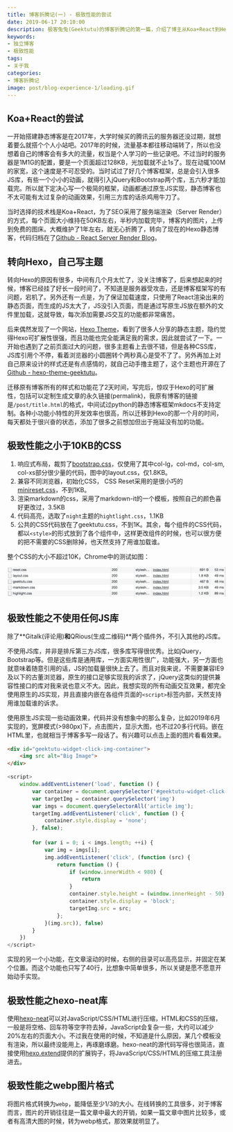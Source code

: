 ```yaml
---
title: 博客折腾记(一) - 极致性能的尝试
date: 2019-06-17 20:10:00
description: 极客兔兔(Geektutu)的博客折腾记的第一篇，介绍了博主从Koa+React到Hexo的切换，以及为达到极致性能的一些尝试。
keywords:
- 独立博客
- 极致性能
tags:
- 关于我
categories: 
- 博客折腾记
image: post/blog-experience-1/loading.gif
---
```


## Koa+React的尝试

一开始搭建静态博客是在2017年，大学时候买的腾讯云的服务器还没过期，就想着要么就搭个个人小站吧。2017年的时候，流量基本都往移动端转了，所以也没想着自己的博客会有多大的流量，权当是个人学习的一些记录吧。不过当时的服务器是1M1G的配置，要是一个页面超过128KB，光加载就不止1s了。现在动辄100M的家宽，这个速度是不可忍受的。当时试过了好几个博客框架，总是会引入很多JS库，有些一个小小的动画，就得引入jQuery和Bootstrap两个库，五六秒才能加载完。所以就下定决心写一个极简的框架，动画都通过原生JS实现，静态博客也不太可能有太过复杂的动画效果，引用三方库的话杀鸡用牛刀了。

当时选择的技术栈是Koa+React，为了SEO采用了服务端渲染（Server Render）的方式，每个页面大小维持在50KB左右，半秒内加载完毕，博客内的图片，上传到免费的图床。大概维护了1年左右，就无心折腾了，转向了现在的Hexo静态博客，代码归档在了[Github - React Server Render Blog](https://github.com/geektutu/hexo-theme-geektutu/tree/react-server-render-blog)。

## 转向Hexo，自己写主题

转向Hexo的原因有很多，中间有几个月太忙了，没关注博客了，后来想起来的时候，博客已经挂了好长一段时间了，不知道是服务器受攻击，还是博客框架写的有问题，宕机了。另外还有一点是，为了保证加载速度，只使用了React渲染出来的静态页面，而生成的JS太大了，JS没引入页面，而是通过写原生JS放在额外的文件里加载，这就导致，每次添加需要JS交互的功能都非常痛苦。

后来偶然发现了一个网站，[Hexo Theme](https://hexo.io/themes/index.html)，看到了很多人分享的静态主题，隐约觉得Hexo可扩展性很强，而且功能也完全能满足我的需求，因此就尝试了一下。一开始也遇到了之前页面过大的问题，很多主题看上去很不错，但是各种CSS库，JS库引用个不停，看着浏览器的小圆圈转个两秒真心是受不了了。另外再加上对自己原来设计的样式还是有点感情的，就自己动手撸主题了，这个主题也开源在了[Github - hexo-theme-geektutu](https://github.com/geektutu/hexo-theme-geektutu)。

迁移原有博客所有的样式和功能花了2天时间，写完后，惊叹于Hexo的可扩展性，包括可以定制生成文章的永久链接(permalink)，我原有博客的链接是`/post/title.html`的格式，中间试过python的静态博客框架mkdocs不支持定制。各种小功能小特性的开发效率也很高，所以迁移到Hexo的那一个月的时间，每天都处于很兴奋的状态，添加了很多之前想加但出于拖延没有加的功能。

## 极致性能之小于10KB的CSS

1. 响应式布局，裁剪了[bootstrap.css](http://v3.bootcss.com/components/)，仅使用了其中col-lg，col-md，col-sm, col-xs部分很少量的代码，图中的layout.css，仅1.8KB。
2. 兼容不同浏览器，初始化CSS， CSS Reset采用的是很小巧的[minireset.css](https://github.com/jgthms/minireset.css)，不到1KB。
3. 渲染markdown的css，采用了markdown-it的一个模板，按照自己的颜色喜好更改过，3.5KB
4. 代码高亮，选取了`night`主题的`hightlight.css`，1.1KB
5. 公共的CSS代码放在了geektutu.css，不到1K。其余，每个组件的CSS代码，都以`<style>`的形式放到了各个组件中，这样更改组件的时候，也可以很方便的把不需要的CSS删除掉，也天然支持了用谁加载谁。

整个CSS的大小不超过10K，Chrome中的测试如图：

![Geektutu Network Chrome Test](blog-experience-1/geektutu-css-chrome.webp)

## 极致性能之不使用任何JS库

除了**Gitalk(评论用)**和**QRious(生成二维码)**两个插件外，不引入其他的JS库。

不使用JS库，并非是排斥第三方JS库，很多库写得很优秀。比如jQuery，Bootstrap等。但是这些库是通用库，一方面实用性很广，功能强大，另一方面也就意味着随意引用的话，JS的加载量很快上去了。而且对我来说，不需要兼容IE9及以下的古董浏览器，原生的接口足够实现我的诉求了，jQuery这类似的提供兼容性接口的库对我来说也意义不大。因此，我想实现的所有动画交互效果，都完全使用原生的JS实现，并且直接内嵌在各组件页面的`<script>`标签内部，天然支持用谁加载谁的诉求。

使用原生JS实现一些动画效果，代码并没有想象中的那么复杂，比如2019年6月实现的，宽屏模式(>980px)下，点击图片，显示大图，也不过20多行代码。嵌在HTML里，也就相当于博客多写一段话了。有兴趣可以点击上面的图片看看效果。

```html
<div id="geektutu-widget-click-img-container">
    <img src alt="Big Image">
</div>
```

```javascript
<script>
    window.addEventListener('load', function () {
        var container = document.querySelector('#geektutu-widget-click-img-container')
        var targetImg = container.querySelector('img')
        var imgs = document.querySelectorAll('article img');
        targetImg.addEventListener('click', function () {
            container.style.display = 'none';
        }, false);

        for (var i = 0; i < imgs.length; ++i) {
            var img = imgs[i];
            img.addEventListener('click', (function (src) {
                return function () {
                    if (window.innerWidth < 980) {
                        return
                    }
                    container.style.height = (window.innerHeight - 50) + 'px';
                    container.style.display = 'block';
                    targetImg.src = src;
                };
            }(img.src)), false)
        }
    })
</script>
```

实现的另一个小功能，在文章滚动的时候，右侧的目录可以高亮显示，并固定在某个位置。而这个功能也只写了40行，比想象中简单很多，所以关键是愿不愿意开始动手实现。

## 极致性能之hexo-neat库

使用[hexo-neat](https://github.com/rozbo/hexo-neat)可以对JavaScript/CSS/HTML进行压缩，HTML和CSS的压缩，一般是将空格、回车符等空字符去掉，JavaScript会复杂一些，大约可以减少20%左右的页面大小。不过我在使用的时候，不知道是什么原因，某几个模板没有渲染，所以最终没能用上，再琢磨琢磨。hexo-neat的源代码写得也很简洁，直接使用[hexo.extend](https://hexo.io/api/helper.html)提供的扩展钩子，将JavaScript/CSS/HTML的压缩工具注册进去。

## 极致性能之webp图片格式

将图片格式转换为`webp`，能降低至少1/3的大小。在线转换的工具很多，对于博客而言，图片的开销往往是一篇文章中最大的开销，如果一篇文章中图片比较多，或者有高清大图的时候，转为webp格式，那效果就明显了。
